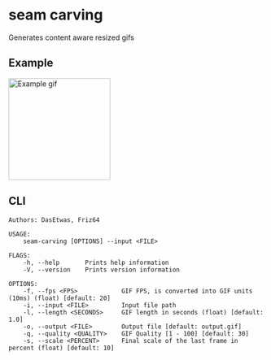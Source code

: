 # seam carving
Generates content aware resized gifs

## Example

<img src="example.gif" alt="Example gif" width="200"/>

## CLI

```Animated seam carving 
Authors: DasEtwas, Friz64

USAGE:
    seam-carving [OPTIONS] --input <FILE>

FLAGS:
    -h, --help       Prints help information
    -V, --version    Prints version information

OPTIONS:
    -f, --fps <FPS>            GIF FPS, is converted into GIF units (10ms) (float) [default: 20]
    -i, --input <FILE>         Input file path
    -l, --length <SECONDS>     GIF length in seconds (float) [default: 1.0]
    -o, --output <FILE>        Output file [default: output.gif]
    -q, --quality <QUALITY>    GIF Quality [1 - 100] [default: 30]
    -s, --scale <PERCENT>      Final scale of the last frame in percent (float) [default: 10]
```

